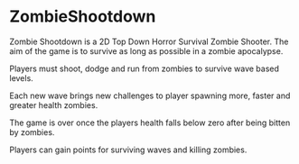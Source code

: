 ZombieShootdown
==============

Zombie Shootdown is a 2D Top Down Horror Survival Zombie Shooter.
The aim of the game is to survive as long as possible in a zombie apocalypse. 

Players must shoot, dodge and run from zombies to survive wave based levels.

Each new wave brings new challenges to player spawning more, faster and greater health zombies.

The game is over once the players health falls below zero after being bitten by zombies. 

Players can gain points for surviving waves and killing zombies.
